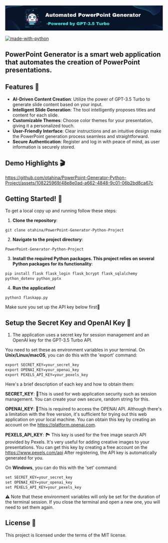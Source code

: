 ![Banner Image](./for_readme/banner.png)

[![made-with-python](https://ForTheBadge.com/images/badges/made-with-python.svg)](https://www.python.org/)

## PowerPoint Generator is a smart web application that automates the creation of PowerPoint presentations.

## Features 🎨


* **AI-Driven Content Creation**: Utilize the power of GPT-3.5 Turbo to generate slide content based on your input.
* **Intelligent Slide Generation**: The tool intelligently proposes titles and content for each slide.
* **Customizable Themes**: Choose color themes for your presentation, giving it a personalized touch.
* **User-Friendly Interface**: Clear instructions and an intuitive design make the PowerPoint generation process seamless and straightforward.
* **Secure Authentication**: Register and log in with peace of mind, as user information is securely stored.

## Demo Highlights 🎬


https://github.com/otahina/PowerPoint-Generator-Python-Project/assets/108225969/48e8e0ad-a662-4848-9c01-06b2bd8ca67c


## Getting Started! 🚀

To get a local copy up and running follow these steps:

1. **Clone the repository**:

```
git clone otahina/PowerPoint-Generator-Python-Project
```

2. **Navigate to the project directory**:

```
PowerPoint-Generator-Python-Project
```

3. **Install the required Python packages. This project relies on several Python packages for its functionality**:


```
pip install flask flask_login flask_bcrypt flask_sqlalchemy python_dotenv python_pptx
```

4. **Run the application!**

```
python3 flaskapp.py
```
Make sure you set up the API key below first🙂

## Setup the Secret Key and OpenAI Key 🔑


1. The application uses a secret key for session management and an OpenAI key for the GPT-3.5 Turbo API.

You need to set these as environment variables in your terminal. On **Unix/Linux/macOS**, you can do this with the 'export' command:

```
export SECRET_KEY=your_secret_key
export OPENAI_KEY=your_openai_key
export PEXELS_API_KEY=your_pexels_key
```
Here's a brief description of each key and how to obtain them:

**SECRET_KEY**: 🔐This is used for web application security such as session management. You can create your own secure, random string for this.

**OPENAI_KEY**: 🤖This is required to access the OPENAI API. Although there's a limitation with the free version, it's sufficient for trying out this web application on your local machine. You can obtain this key by creating an account on the https://platform.openai.com.

**PEXELS_API_KEY**: 🏞️ This key is used for the free image search API provided by Pexels. It's very useful for adding creative images to your presentations. You can get this key by creating a free account on the https://www.pexels.com/api
After registering, the API key is automatically generated for you.

On **Windows**, you can do this with the 'set' command:

```
set SECRET_KEY=your_secret_key
set OPENAI_KEY=your_openai_key
set PEXELS_API_KEY=your_pexels_key
```
⚠️ Note that these environment variables will only be set for the duration of the terminal session. If you close the terminal and open a new one, you will need to set them again.

## License 📄

This project is licensed under the terms of the MIT license.




